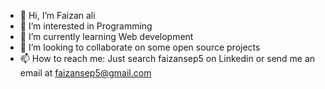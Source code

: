 - 👋 Hi, I’m Faizan ali
- 👀 I’m interested in Programming
- 🌱 I’m currently learning Web development
- 💞️ I’m looking to collaborate on some open source projects
- 📫 How to reach me: Just search faizansep5 on Linkedin or send me an email at faizansep5@gmail.com 

<!---
faizansep5/faizansep5 is a ✨ special ✨ repository because its `README.md` (this file) appears on your GitHub profile.
You can click the Preview link to take a look at your changes.
--->
